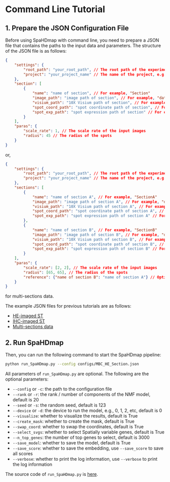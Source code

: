 # Command Line Tutorial

## 1. Prepare the JSON Configuration File

Before using SpaHDmap with command line, you need to prepare a JSON file that contains the paths to the input data and parameters. The structure of the JSON file is as follows:

```json
{
    "settings": {
        "root_path": "your_root_path", // The root path of the experiment, e.g., "./experiments"
        "project": "your_project_name" // The name of the project, e.g., "MBSS1"
    },
    "section": [
        {
            "name": "name of section", // For example, "Section"
            "image_path": "image path of section", // For example, "data/section/image.tif"
            "visium_path": "10X Visium path of section", // For example, "data/section/"
            "spot_coord_path": "spot coordinate path of section", // For example, "data/section/spatial/tissue_positions_list.csv"
            "spot_exp_path": "spot expression path of section" // For example, "data/section/filtered_feature_bc_matrix.h5"
        }
    ],
    "paras": {
        "scale_rate": 1, // The scale rate of the input images
        "radius": 45 // The radius of the spots
    }
}
```

or,

```json
{
    "settings": {
        "root_path": "your_root_path", // The root path of the experiment, e.g., "./experiments"
        "project": "your_project_name" // The name of the project, e.g., "MBSS1"
    },
    "sections": [
        {
            "name": "name of section A", // For example, "SectionA"
            "image_path": "image path of section A", // For example, "data/section_A/HE.tif"
            "visium_path": "10X Visium path of section A", // For example, "data/section_A/"
            "spot_coord_path": "spot coordinate path of section A", // For example, "data/section_A/spatial/tissue_positions_list.csv"
            "spot_exp_path": "spot expression path of section A" // For example, "data/section_A/filtered_feature_bc_matrix.h5"
        },
        {
            "name": "name of section B", // For example, "SectionB"
            "image_path": "image path of section B", // For example, "data/section_B/HE.tif"
            "visium_path": "10X Visium path of section B", // For example, "data/section_B/"
            "spot_coord_path": "spot coordinate path of section B", // For example, "data/section_B/spatial/tissue_positions_list.csv"
            "spot_exp_path": "spot expression path of section B" // For example, "data/section_B/filtered_feature_bc_matrix.h5"
        }
    ],
    "paras": {
        "scale_rate": [2, 2], // The scale rate of the input images
        "radius": [65, 65], // The radius of the spots
        "reference": {"name of section B": "name of section A"} // Optional query-reference pairs for batch effect removal
    }
}
```

for multi-sections data.

The example JSON files for previous tutorials are as follows:
- [HE-imaged ST](https://github.com/sldyns/SpaHDmap/blob/main/configs/MPB_HE_Section1.json)
- [IHC-imaged ST](https://github.com/sldyns/SpaHDmap/blob/main/configs/MBC_IHC_Section2.json)
- [Multi-sections data](https://github.com/sldyns/SpaHDmap/blob/main/configs/Medulloblastoma.json)

## 2. Run SpaHDmap

Then, you can run the following command to start the SpaHDmap pipeline:


```bash
python run_SpaHDmap.py --config configs/MBC_HE_Section.json
```

All parameters of `run_SpaHDmap.py` are optional. The following are the optional parameters:

- `--config` or `-c`: the path to the configuration file
- `--rank` or `-r`: the rank / number of components of the NMF model, default is 20
- `--seed` or `-s`: the random seed, default is 123
- `--device` or `-d`: the device to run the model, e.g., 0, 1, 2, etc, default is 0
- `--visualize`: whether to visualize the results, default is True
- `--create_mask`: whether to create the mask, default is True
- `--swap_coord`: whether to swap the coordinates, default is True
- `--select_svgs`: whether to select Spatially variable genes, default is True
- `--n_top_genes`: the number of top genes to select, default is 3000
- `--save_model`: whether to save the model, default is True
- `--save_score`: whether to save the embedding, use `--save_score` to save all scores
- `--verbose`: whether to print the log information, use `--verbose` to print the log information

The source code of `run_SpaHDmap.py` is [here](https://github.com/sldyns/SpaHDmap/blob/main/run_SpaHDmap.py).

